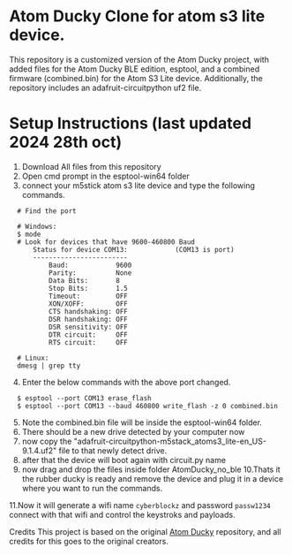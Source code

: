 # Atom Ducky Clone for atom s3 lite device. 

This repository is a customized version of the Atom Ducky project, with added files for the Atom Ducky BLE edition, esptool, and a combined firmware (combined.bin) for the Atom S3 Lite device. 
Additionally, the repository includes an adafruit-circuitpython uf2 file.

# Setup Instructions (last updated 2024 28th oct)

1. Download All files from this repository
2. Open cmd prompt in the esptool-win64 folder
3. connect your m5stick atom s3 lite device and type the following commands.

```
  # Find the port

  # Windows:
  $ mode
  # Look for devices that have 9600-460800 Baud
      Status for device COM13:            (COM13 is port)
      ------------------------
          Baud:            9600
          Parity:          None
          Data Bits:       8
          Stop Bits:       1.5
          Timeout:         OFF
          XON/XOFF:        OFF
          CTS handshaking: OFF
          DSR handshaking: OFF
          DSR sensitivity: OFF
          DTR circuit:     OFF
          RTS circuit:     OFF

  # Linux:
  dmesg | grep tty
```

4. Enter the below commands with the above port changed.
```
  $ esptool --port COM13 erase_flash
  $ esptool --port COM13 --baud 460800 write_flash -z 0 combined.bin
```
5. Note the combined.bin file will be inside the esptool-win64 folder.
6. There should be a new drive detected by your computer now
7. now copy the "adafruit-circuitpython-m5stack_atoms3_lite-en_US-9.1.4.uf2" file to that newly detect drive.
8. after that the device will boot again with circuit.py name
9. now drag and drop the files inside folder AtomDucky_no_ble
10.Thats it the rubber ducky is ready and remove the device and plug it in a device where you want to run the commands.
   
11.Now it will generate a wifi name ```cyberblockz``` and password ```passw1234``` connect with that wifi and control the keystroks and payloads.

Credits
This project is based on the original [Atom Ducky](https://github.com/FLOCK4H/AtomDucky/tree/main) repository, and all credits for this goes to the original creators.


